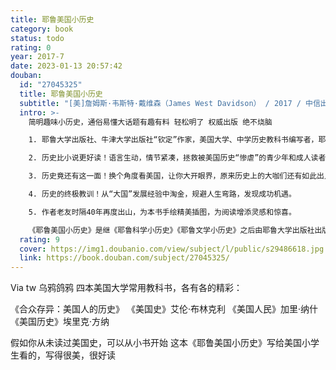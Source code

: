 ```yaml
---
title: 耶鲁美国小历史
category: book
status: todo
rating: 0
year: 2017-7
date: 2023-01-13 20:57:42
douban:
  id: "27045325"
  title: 耶鲁美国小历史
  subtitle: "[美]詹姆斯·韦斯特·戴维森（James West Davidson） / 2017 / 中信出版社"
  intro: >-
    简明趣味小历史，通俗易懂大话题有趣有料 轻松明了 权威出版 绝不烧脑

    1. 耶鲁大学出版社、牛津大学出版社“钦定”作家，美国大学、中学历史教科书编写者，耶鲁大学美国史博士詹姆斯·韦斯特·戴维森全新畅销著作。

    2. 历史比小说更好读！语言生动，情节紧凑，拯救被美国历史“惨虐”的青少年和成人读者。

    3. 历史竟还有这一面！换个角度看美国，让你大开眼界，原来历史上的大咖们还有如此出人意表的时候。

    4. 历史的终极教训！从“大国”发展经验中淘金，规避人生弯路，发现成功机遇。

    5. 作者老友时隔40年再度出山，为本书手绘精美插图，为阅读增添灵感和惊喜。

    《耶鲁美国小历史》是继《耶鲁科学小历史》《耶鲁文学小历史》之后由耶鲁大学出版社出版的“小历史”系列新成员。《耶鲁美国小历史》生动地讲述了当今美国从蛮荒大陆演变为超级大国的500年历史：从东西半球的第一次激烈碰撞，到原住民与殖民者间的依赖式发展；从企图消除区域分界的剑拔弩张，到各种文化包容且独立的平衡共存；从苦难带来的生存禁锢，到启蒙引发的思想觉醒。在《耶鲁美国小历史》中，你将遇见一些人，比如战场上镇定自若的华盛顿将军、为废奴事业不惜葬送掉政治前途的林肯总统，还有那个坐在小椅子上大喊着多吃一碗麦片粥的幼年卡内基……作者詹姆斯·戴维森用妙笔带领我们走进美国历史浓缩精华的核心。如果你是第一次接触这个主题，这将是一本无可比拟的入门书；如果你已是这方面的专家，此书智慧精准的叙述视角会让你在重温熟悉话题的同时，产生一种新意的惊喜。
  rating: 9
  cover: https://img1.doubanio.com/view/subject/l/public/s29486618.jpg
  link: https://book.douban.com/subject/27045325/
---
```


Via tw 乌鸦鸽鸦 
四本美国大学常用教科书，各有各的精彩：

《合众存异：美国人的历史》
《美国史》艾伦·布林克利 
《美国人民》加里·纳什
《美国历史》埃里克·方纳

假如你从未读过美国史，可以从小书开始
这本《耶鲁美国小历史》写给美国小学生看的，写得很美，很好读